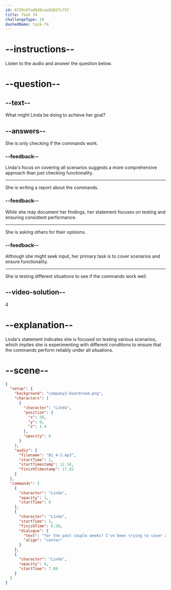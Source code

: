 ```yaml
---
id: 6728c6fad8d9caa92837c75f
title: Task 74
challengeType: 19
dashedName: task-74
---
```


<!-- (audio) Linda: For the past couple of weeks. I’ve been trying to cover all scenarios to ensure that the commands work consistently. -->

# --instructions--

Listen to the audio and answer the question below.

# --question--

## --text--

What might Linda be doing to achieve her goal?

## --answers--

She is only checking if the commands work.

### --feedback--

Linda's focus on covering all scenarios suggests a more comprehensive approach than just checking functionality.

---

She is writing a report about the commands.

### --feedback--

While she may document her findings, her statement focuses on testing and ensuring consistent performance.

---

She is asking others for their opinions.

### --feedback--

Although she might seek input, her primary task is to cover scenarios and ensure functionality.

---

She is testing different situations to see if the commands work well.

## --video-solution--

4

# --explanation--

Linda's statement indicates she is focused on testing various scenarios, which implies she is experimenting with different conditions to ensure that the commands perform reliably under all situations.

# --scene--

```json
{
  "setup": {
    "background": "company2-boardroom.png",
    "characters": [
      {
        "character": "Linda",
        "position": {
          "x": 50,
          "y": 0,
          "z": 1.4
        },
        "opacity": 0
      }
    ],
    "audio": {
      "filename": "B1_4-3.mp3",
      "startTime": 1,
      "startTimestamp": 12.34,
      "finishTimestamp": 17.92
    }
  },
  "commands": [
    {
      "character": "Linda",
      "opacity": 1,
      "startTime": 0
    },
    {
      "character": "Linda",
      "startTime": 1,
      "finishTime": 6.58,
      "dialogue": {
        "text": "for the past couple weeks? I've been trying to cover all scenarios to ensure that the commands work consistently",
        "align": "center"
      }
    },
    {
      "character": "Linda",
      "opacity": 0,
      "startTime": 7.08
    }
  ]
}
```
